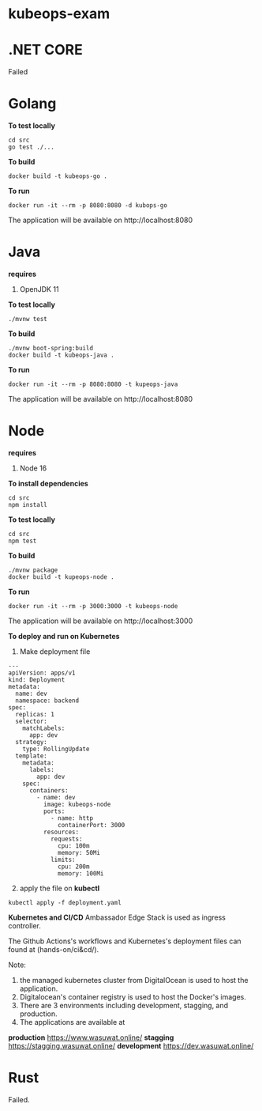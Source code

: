 # kubeops-exam

# .NET CORE

Failed

# Golang

**To test locally**
```
cd src
go test ./...
```

**To build**
```
docker build -t kubeops-go .
```

**To run**
```
docker run -it --rm -p 8080:8080 -d kubops-go
```
The application will be available on http://localhost:8080


# Java
**requires**
1. OpenJDK 11

**To test locally**
```
./mvnw test
```

**To build**
```
./mvnw boot-spring:build
docker build -t kubeops-java .
```

**To run**
```
docker run -it --rm -p 8080:8080 -t kupeops-java
```
The application will be available on http://localhost:8080


# Node

**requires**
1. Node 16

**To install dependencies**
```
cd src
npm install
```

**To test locally**
```
cd src
npm test
```

**To build**
```
./mvnw package
docker build -t kupeops-node .
```

**To run**
```
docker run -it --rm -p 3000:3000 -t kubeops-node
```
The application will be available on http://localhost:3000


**To deploy and run on Kubernetes**
1. Make deployment file
```
---
apiVersion: apps/v1
kind: Deployment
metadata:
  name: dev
  namespace: backend
spec:
  replicas: 1
  selector:
    matchLabels:
      app: dev
  strategy:
    type: RollingUpdate
  template:
    metadata:
      labels:
        app: dev
    spec:
      containers:
        - name: dev
          image: kubeops-node
          ports:
            - name: http
              containerPort: 3000
          resources:
            requests:
              cpu: 100m
              memory: 50Mi
            limits:
              cpu: 200m
              memory: 100Mi
```

2. apply the file on **kubectl**
```
kubectl apply -f deployment.yaml
```

**Kubernetes and CI/CD**
Ambassador Edge Stack is used as ingress controller.

The Github Actions's workflows and Kubernetes's deployment files can found at (hands-on/ci&cd/).

Note:
1. the managed kubernetes cluster from DigitalOcean is used to host the application.
2. Digitalocean's container registry is used to host the Docker's images.
3. There are 3 environments including development, stagging, and production.
4. The applications are available at

**production** https://www.wasuwat.online/
**stagging** https://stagging.wasuwat.online/
**development** https://dev.wasuwat.online/

# Rust

Failed.
